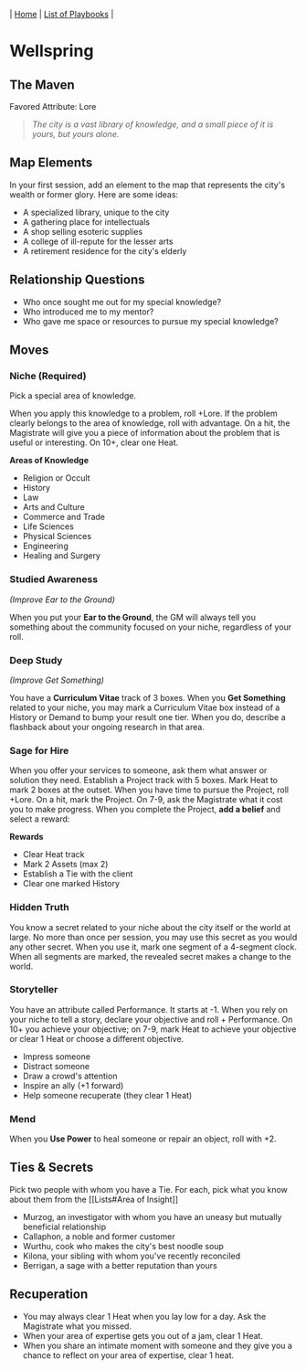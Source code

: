 | [Home](../index.md) | [List of Playbooks](Overview.md) |

# Wellspring
## The Maven
Favored Attribute: Lore

>*The city is a vast library of knowledge, and a small piece of it is yours, but yours alone.*

## Map Elements
In your first session, add an element to the map that represents the city's wealth or former glory. Here are some ideas:
- A specialized library, unique to the city
- A gathering place for intellectuals
- A shop selling esoteric supplies
- A college of ill-repute for the lesser arts
- A retirement residence for the city's elderly

## Relationship Questions
- Who once sought me out for my special knowledge?
- Who introduced me to my mentor?
- Who gave me space or resources to pursue my special knowledge?

## Moves

### Niche (Required)
Pick a special area of knowledge.

When you apply this knowledge to a problem, roll +Lore. If the problem clearly belongs to the area of knowledge, roll with advantage. On a hit, the Magistrate will give you a piece of information about the problem that is useful or interesting. On 10+, clear one Heat.

**Areas of Knowledge**
- Religion or Occult
- History
- Law
- Arts and Culture
- Commerce and Trade
- Life Sciences
- Physical Sciences
- Engineering
- Healing and Surgery

### Studied Awareness
*(Improve Ear to the Ground)*

When you put your **Ear to the Ground**, the GM will always tell you something about the community focused on your niche, regardless of your roll.

### Deep Study
*(Improve Get Something)*

You have a **Curriculum Vitae** track of 3 boxes. When you **Get Something** related to your niche, you may mark a Curriculum Vitae box instead of a History or Demand to bump your result one tier. When you do, describe a flashback about your ongoing research in that area.

### Sage for Hire
When you offer your services to someone, ask them what answer or solution they need. Establish a Project track with 5 boxes. Mark Heat to mark 2 boxes at the outset. When you have time to pursue the Project, roll +Lore. On a hit, mark the Project. On 7-9, ask the Magistrate what it cost you to make progress. When you complete the Project, **add a belief** and select a reward:

**Rewards**
- Clear Heat track
- Mark 2 Assets (max 2)
- Establish a Tie with the client
- Clear one marked History

### Hidden Truth
You know a secret related to your niche about the city itself or the world at large. No more than once per session, you may use this secret as you would any other secret. When you use it, mark one segment of a 4-segment clock. When all segments are marked, the revealed secret makes a change to the world.

### Storyteller
You have an attribute called Performance. It starts at -1. When you rely on your niche to tell a story, declare your objective and roll + Performance. On 10+ you achieve your objective; on 7-9, mark Heat to achieve your objective or clear 1 Heat or choose a different objective.
- Impress someone
- Distract someone  
- Draw a crowd's attention  
- Inspire an ally (+1 forward)
- Help someone recuperate (they clear 1 Heat)


### Mend
When you **Use Power** to heal someone or repair an object, roll with +2.

## Ties & Secrets
Pick two people with whom you have a Tie. For each, pick what you know about them from the [[Lists#Area of Insight]]
- Murzog, an investigator with whom you have an uneasy but mutually beneficial relationship
- Callaphon, a noble and former customer
- Wurthu, cook who makes the city's best noodle soup
- Kilona, your sibling with whom you've recently reconciled
- Berrigan, a sage with a better reputation than yours

## Recuperation
- You may always clear 1 Heat when you lay low for a day. Ask the Magistrate what you missed.
- When your area of expertise gets you out of a jam, clear 1 Heat.
- When you share an intimate moment with someone and they give you a chance to reflect on your area of expertise, clear 1 heat.
